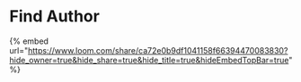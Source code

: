 # Find Author

{% embed url="https://www.loom.com/share/ca72e0b9df1041158f66394470083830?hide_owner=true&hide_share=true&hide_title=true&hideEmbedTopBar=true" %}

